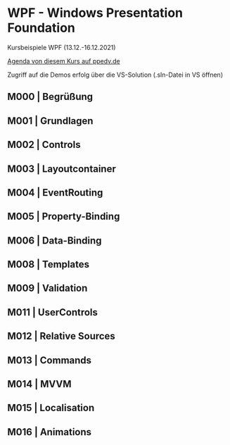 # WPF - Windows Presentation Foundation

Kursbeispiele WPF (13.12.-16.12.2021)

[Agenda von diesem Kurs auf ppedv.de](https://ppedv.de/schulung/kurse/WindowsPresentationFoundation-WPF-dotnet-VisualStudio-Schulung-Kurs-Seminar-Training.aspx)

Zugriff auf die Demos erfolg über die VS-Solution (.sln-Datei in VS öffnen)

## M000 | Begrüßung

## M001 | Grundlagen

## M002 | Controls

## M003 | Layoutcontainer

## M004 | EventRouting

## M005 | Property-Binding

## M006 | Data-Binding

## M008 | Templates

## M009 | Validation

## M011 | UserControls

## M012 | Relative Sources

## M013 | Commands

## M014 | MVVM

## M015 | Localisation

## M016 | Animations
